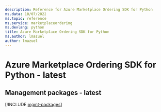 ```yaml
---
description: Reference for Azure Marketplace Ordering SDK for Python
ms.data: 10/07/2022
ms.topic: reference
ms.service: marketplaceordering
ms.devlang: python
title: Azure Marketplace Ordering SDK for Python
ms.author: lmazuel
author: lmazuel
---
```

# Azure Marketplace Ordering SDK for Python - latest

## Management packages - latest
[!INCLUDE [mgmt-packages](marketplace-ordering-mgmt-index.md)]